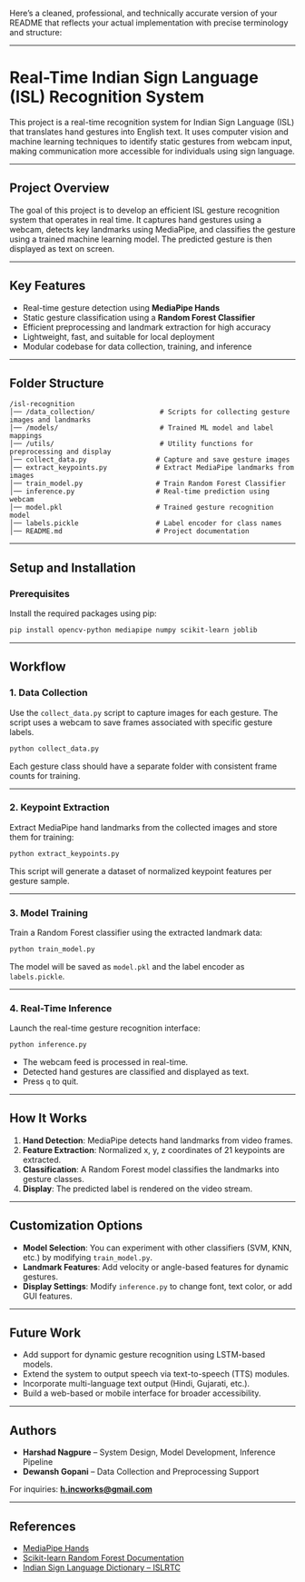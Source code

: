 Here’s a cleaned, professional, and technically accurate version of your README that reflects your actual implementation with precise terminology and structure:

---

# **Real-Time Indian Sign Language (ISL) Recognition System**

This project is a real-time recognition system for Indian Sign Language (ISL) that translates hand gestures into English text. It uses computer vision and machine learning techniques to identify static gestures from webcam input, making communication more accessible for individuals using sign language.

---

## **Project Overview**

The goal of this project is to develop an efficient ISL gesture recognition system that operates in real time. It captures hand gestures using a webcam, detects key landmarks using MediaPipe, and classifies the gesture using a trained machine learning model. The predicted gesture is then displayed as text on screen.

---

## **Key Features**

* Real-time gesture detection using **MediaPipe Hands**
* Static gesture classification using a **Random Forest Classifier**
* Efficient preprocessing and landmark extraction for high accuracy
* Lightweight, fast, and suitable for local deployment
* Modular codebase for data collection, training, and inference

---

## **Folder Structure**

```
/isl-recognition
│── /data_collection/                # Scripts for collecting gesture images and landmarks
│── /models/                         # Trained ML model and label mappings
│── /utils/                          # Utility functions for preprocessing and display
│── collect_data.py                 # Capture and save gesture images
│── extract_keypoints.py            # Extract MediaPipe landmarks from images
│── train_model.py                  # Train Random Forest Classifier
│── inference.py                    # Real-time prediction using webcam
│── model.pkl                       # Trained gesture recognition model
│── labels.pickle                   # Label encoder for class names
│── README.md                       # Project documentation
```

---

## **Setup and Installation**

### Prerequisites

Install the required packages using pip:

```bash
pip install opencv-python mediapipe numpy scikit-learn joblib
```

---

## **Workflow**

### 1. Data Collection

Use the `collect_data.py` script to capture images for each gesture. The script uses a webcam to save frames associated with specific gesture labels.

```bash
python collect_data.py
```

Each gesture class should have a separate folder with consistent frame counts for training.

---

### 2. Keypoint Extraction

Extract MediaPipe hand landmarks from the collected images and store them for training:

```bash
python extract_keypoints.py
```

This script will generate a dataset of normalized keypoint features per gesture sample.

---

### 3. Model Training

Train a Random Forest classifier using the extracted landmark data:

```bash
python train_model.py
```

The model will be saved as `model.pkl` and the label encoder as `labels.pickle`.

---

### 4. Real-Time Inference

Launch the real-time gesture recognition interface:

```bash
python inference.py
```

* The webcam feed is processed in real-time.
* Detected hand gestures are classified and displayed as text.
* Press `q` to quit.

---

## **How It Works**

1. **Hand Detection**: MediaPipe detects hand landmarks from video frames.
2. **Feature Extraction**: Normalized x, y, z coordinates of 21 keypoints are extracted.
3. **Classification**: A Random Forest model classifies the landmarks into gesture classes.
4. **Display**: The predicted label is rendered on the video stream.

---

## **Customization Options**

* **Model Selection**: You can experiment with other classifiers (SVM, KNN, etc.) by modifying `train_model.py`.
* **Landmark Features**: Add velocity or angle-based features for dynamic gestures.
* **Display Settings**: Modify `inference.py` to change font, text color, or add GUI features.

---

## **Future Work**

* Add support for dynamic gesture recognition using LSTM-based models.
* Extend the system to output speech via text-to-speech (TTS) modules.
* Incorporate multi-language text output (Hindi, Gujarati, etc.).
* Build a web-based or mobile interface for broader accessibility.

---

## **Authors**

* **Harshad Nagpure** – System Design, Model Development, Inference Pipeline
* **Dewansh Gopani** – Data Collection and Preprocessing Support

For inquiries: **[h.incworks@gmail.com](mailto:h.incworks@gmail.com)**

---

## **References**

* [MediaPipe Hands](https://developers.google.com/mediapipe/solutions/vision/hand_landmarker)
* [Scikit-learn Random Forest Documentation](https://scikit-learn.org/stable/modules/generated/sklearn.ensemble.RandomForestClassifier.html)
* [Indian Sign Language Dictionary – ISLRTC](https://islrtc.nic.in/)

